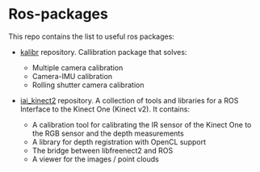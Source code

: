 # Ros-packages

This repo contains the list to useful ros packages: 

* [kalibr](
https://github.com/ethz-asl/kalibr.git) repository. Callibration package that solves: 
  * Multiple camera calibration 
  * Camera-IMU calibration 
  * Rolling shutter camera calibration 

* [iai_kinect2](
https://github.com/code-iai/iai_kinect2.git) repository. A collection of tools and libraries for a ROS Interface to the Kinect One (Kinect v2). It contains:
  * A calibration tool for calibrating the IR sensor of the Kinect One to the RGB sensor and the depth measurements
  * A library for depth registration with OpenCL support
  * The bridge between libfreenect2 and ROS
  * A viewer for the images / point clouds
